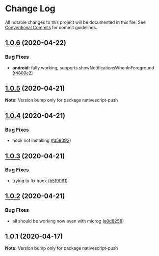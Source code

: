 # Change Log

All notable changes to this project will be documented in this file.
See [Conventional Commits](https://conventionalcommits.org) for commit guidelines.

## [1.0.6](https://github.com/farfromrefug/nativescript-push/compare/v1.0.5...v1.0.6) (2020-04-22)


### Bug Fixes

* **android:** fully working, supports showNotificationsWhenInForeground ([f4800e2](https://github.com/farfromrefug/nativescript-push/commit/f4800e2ec6e09acf2f8b62278a6a7c3151c09727))





## [1.0.5](https://github.com/farfromrefug/nativescript-push/compare/v1.0.4...v1.0.5) (2020-04-21)

**Note:** Version bump only for package nativescript-push





## [1.0.4](https://github.com/farfromrefug/nativescript-push/compare/v1.0.3...v1.0.4) (2020-04-21)


### Bug Fixes

* hook not installing ([fd59392](https://github.com/farfromrefug/nativescript-push/commit/fd59392eca51359c4423d788eda86c127e035616))





## [1.0.3](https://github.com/farfromrefug/nativescript-push/compare/v1.0.2...v1.0.3) (2020-04-21)


### Bug Fixes

* trying to fix hook ([b5f9061](https://github.com/farfromrefug/nativescript-push/commit/b5f906113ad771a6348aad13f24f9d7631099855))





## [1.0.2](https://github.com/farfromrefug/nativescript-push/compare/v1.0.1...v1.0.2) (2020-04-21)


### Bug Fixes

* all should be working now even with microg ([e0d8258](https://github.com/farfromrefug/nativescript-push/commit/e0d8258352d3769eaec0d7bdd9e65c850ea77951))





## 1.0.1 (2020-04-17)

**Note:** Version bump only for package nativescript-push
